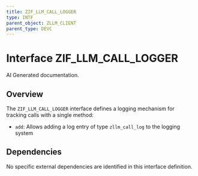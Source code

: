 ```yaml
---
title: ZIF_LLM_CALL_LOGGER
type: INTF
parent_object: ZLLM_CLIENT
parent_type: DEVC
---
```


# Interface ZIF_LLM_CALL_LOGGER

AI Generated documentation.
## Overview
The `ZIF_LLM_CALL_LOGGER` interface defines a logging mechanism for tracking calls with a single method:

- `add`: Allows adding a log entry of type `zllm_call_log` to the logging system

## Dependencies
No specific external dependencies are identified in this interface definition.

